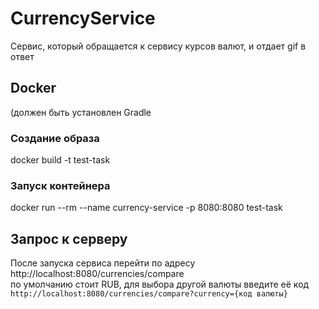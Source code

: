 # CurrencyService
Сервис, который обращается к сервису курсов валют, и отдает gif в ответ
<br/>
## Docker
(должен быть установлен Gradle
### Создание образа
docker build -t test-task
### Запуск контейнера
docker run --rm --name currency-service -p 8080:8080 test-task

## Запрос к серверу
После запуска сервиса перейти по адресу
http://localhost:8080/currencies/compare
<br/>
по умолчанию стоит RUB, для выбора другой валюты введите её код  `http://localhost:8080/currencies/compare?currency={код валюты}`
